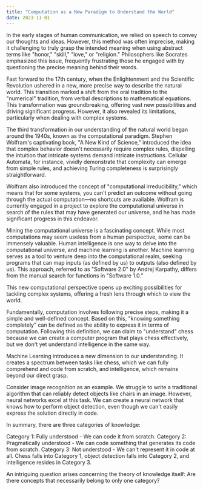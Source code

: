 ```yaml
---
title: "Computation as a New Paradigm to Understand the World"
date: 2023-11-01
---
```


In the early stages of human communication, we relied on speech to convey our thoughts and ideas. However, this method was often imprecise, making it challenging to truly grasp the intended meaning when using abstract terms like "honor," "skill," "love," or "religion." Philosophers like Socrates emphasized this issue, frequently frustrating those he engaged with by questioning the precise meaning behind their words.

Fast forward to the 17th century, when the Enlightenment and the Scientific Revolution ushered in a new, more precise way to describe the natural world. This transition marked a shift from the oral tradition to the "numerical" tradition, from verbal descriptions to mathematical equations. This transformation was groundbreaking, offering vast new possibilities and driving significant progress. However, it also revealed its limitations, particularly when dealing with complex systems.

The third transformation in our understanding of the natural world began around the 1940s, known as the computational paradigm. Stephen Wolfram's captivating book, "A New Kind of Science," introduced the idea that complex behavior doesn't necessarily require complex rules, dispelling the intuition that intricate systems demand intricate instructions. Cellular Automata, for instance, vividly demonstrate that complexity can emerge from simple rules, and achieving Turing completeness is surprisingly straightforward.

Wolfram also introduced the concept of "computational irreducibility," which means that for some systems, you can't predict an outcome without going through the actual computation—no shortcuts are available. Wolfram is currently engaged in a project to explore the computational universe in search of the rules that may have generated our universe, and he has made significant progress in this endeavor.

Mining the computational universe is a fascinating concept. While most computations may seem useless from a human perspective, some can be immensely valuable. Human intelligence is one way to delve into the computational universe, and machine learning is another. Machine learning serves as a tool to venture deep into the computational realm, seeking programs that can map inputs (as defined by us) to outputs (also defined by us). This approach, referred to as "Software 2.0" by Andrej Karpathy, differs from the manual search for functions in "Software 1.0."

This new computational perspective opens up exciting possibilities for tackling complex systems, offering a fresh lens through which to view the world.

Fundamentally, computation involves following precise steps, making it a simple and well-defined concept. Based on this, "knowing something completely" can be defined as the ability to express it in terms of computation. Following this definition, we can claim to "understand" chess because we can create a computer program that plays chess effectively, but we don't yet understand intelligence in the same way.

Machine Learning introduces a new dimension to our understanding. It creates a spectrum between tasks like chess, which we can fully comprehend and code from scratch, and intelligence, which remains beyond our direct grasp.

Consider image recognition as an example. We struggle to write a traditional algorithm that can reliably detect objects like chairs in an image. However, neural networks excel at this task. We can create a neural network that knows how to perform object detection, even though we can't easily express the solution directly in code.

In summary, there are three categories of knowledge:

Category 1: Fully understood - We can code it from scratch.
Category 2: Pragmatically understood - We can code something that generates its code from scratch.
Category 3: Not understood - We can't represent it in code at all.
Chess falls into Category 1, object detection falls into Category 2, and intelligence resides in Category 3.

An intriguing question arises concerning the theory of knowledge itself: Are there concepts that necessarily belong to only one category?
